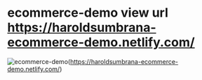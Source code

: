 # ecommerce-demo view url https://haroldsumbrana-ecommerce-demo.netlify.com/
![ecommerce-demo](https://user-images.githubusercontent.com/30718575/65435446-1f486200-de53-11e9-9511-1555467fc464.PNG)(https://haroldsumbrana-ecommerce-demo.netlify.com/)
